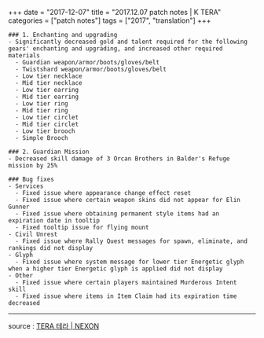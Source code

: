 +++
date = "2017-12-07"
title = "2017.12.07 patch notes | K TERA"
categories = ["patch notes"]
tags = ["2017", "translation"]
+++

```
### 1. Enchanting and upgrading
- Significantly decreased gold and talent required for the following gears' enchanting and upgrading, and increased other required materials
  - Guardian weapon/armor/boots/gloves/belt
  - Twistshard weapon/armor/boots/gloves/belt
  - Low tier necklace
  - Mid tier necklace
  - Low tier earring
  - Mid tier earring
  - Low tier ring
  - Mid tier ring
  - Low tier circlet
  - Mid tier circlet
  - Low tier brooch
  - Simple Brooch

### 2. Guardian Mission
- Decreased skill damage of 3 Orcan Brothers in Balder's Refuge mission by 25%

### Bug fixes
- Services
  - Fixed issue where appearance change effect reset
  - Fixed issue where certain weapon skins did not appear for Elin Gunner
  - Fixed issue where obtaining permanent style items had an expiration date in tooltip
  - Fixed tooltip issue for flying mount
- Civil Unrest
  - Fixed issue where Rally Quest messages for spawn, eliminate, and rankings did not display
- Glyph
  - Fixed issue where system message for lower tier Energetic glyph when a higher tier Energetic glyph is applied did not display
- Other
  - Fixed issue where certain players maintained Murderous Intent skill
  - Fixed issue where items in Item Claim had its expiration time decreased
```

----

source : [TERA 테라 | NEXON](http://tera.nexon.com/news/update/view.aspx?n4articlesn=309)
